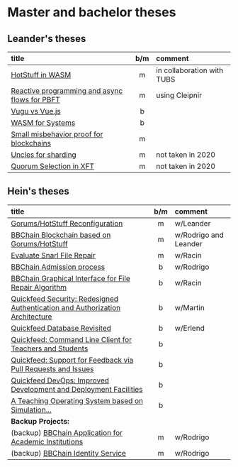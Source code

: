 # Master and bachelor theses

## Leander's theses

| title                                                         |  b/m  | comment                    |
| :------------------------------------------------------------ | :---: | :------------------------- |
| [HotStuff in WASM](hotwasm.md)                                |   m   | in collaboration with TUBS |
| [Reactive programming and async flows for PBFT](reactpbft.md) |   m   | using Cleipnir             |
| [Vugu vs Vue.js](vugu.md)                                     |   b   |                            |
| [WASM for Systems](wasmsys.md)                                |   b   |                            |
| [Small misbehavior proof for blockchains](pom-chain.md)       |   m   |                            |
| [Uncles for sharding](../2020/UnclesForSharding.md)           |   m   | not taken in 2020          |
| [Quorum Selection in XFT](../2020/QS-XFT.md)                  |   m   | not taken in 2020          |

## Hein's theses

| title                                                                                              |  b/m  | comment               |
| :------------------------------------------------------------------------------------------------- | :---: | :-------------------- |
| [Gorums/HotStuff Reconfiguration](gorums-hotstuff-reconfig.md)                                     |   m   | w/Leander             |
| [BBChain Blockchain based on Gorums/HotStuff](bbchain-block.md)                                    |   m   | w/Rodrigo and Leander |
| [Evaluate Snarl File Repair](bbchain-snarl.md)                                                     |   m   | w/Racin               |
| [BBChain Admission process](bbchain-admission.md)                                                  |   b   | w/Rodrigo             |
| [BBChain Graphical Interface for File Repair Algorithm](bbchain-file-repair.md)                    |   b   | w/Racin               |
| [Quickfeed Security: Redesigned Authentication and Authorization Architecture](quickfeed-auth.md)  |   b   | w/Martin              |
| [Quickfeed Database Revisited](quickfeed-db.md)                                                    |   b   | w/Erlend              |
| [Quickfeed: Command Line Client for Teachers and Students](quickfeed-cli.md)                       |   b   |                       |
| [Quickfeed: Support for Feedback via Pull Requests and Issues](quickfeed-pr-feedback.md)           |   b   |                       |
| [Quickfeed DevOps: Improved Development and Deployment Facilities](quickfeed-devops.md)            |   b   |                       |
| [A Teaching Operating System based on Simulation...](teaching-os.md)                               |   b   |                       |
| **Backup Projects:**                                                                               |       |                       |
| (backup) [BBChain Application for Academic Institutions](bbchain-app.md)                           |   m   | w/Rodrigo             |
| (backup) [BBChain Identity Service](bbchain-id-service.md)                                         |   m   | w/Rodrigo             |
